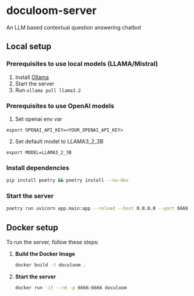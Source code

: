 # doculoom-server

An LLM based contextual question answering chatbot

## Local setup

### Prerequisites to use local models (LLAMA/Mistral)

1. Install [Ollama](https://ollama.com/download/linux)
2. Start the server
3. Run ```ollama pull llama3.2```

### Prerequisites to use OpenAI models

1. Set openai env var 
```commandline
export OPENAI_API_KEY=<YOUR_OPENAI_API_KEY>
```
2. Set default model to LLAMA3_2_3B
```commandline
export MODEL=LLAMA3_2_3B
```

### Install dependencies

```bash
pip install poetry && poetry install --no-dev
```

### Start the server
```bash
poetry run uvicorn app.main:app --reload --host 0.0.0.0 --port 6666
```


## Docker setup 

To run the server, follow these steps:

1. **Build the Docker Image**

   ```bash
   docker build -t doculoom .
   ```
   
2. **Start the server**

   ```bash
   docker run -it --rm -p 6666:6666 doculoom
   ```

